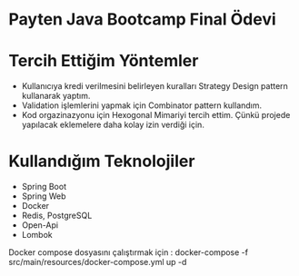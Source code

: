 # Payten Java Bootcamp Final Ödevi

# Tercih Ettiğim Yöntemler
- Kullanıcıya kredi verilmesini belirleyen kuralları Strategy Design pattern kullanarak yaptım.
- Validation işlemlerini yapmak için Combinator pattern kullandım.
- Kod orgazinazyonu için Hexogonal Mimariyi tercih ettim. Çünkü projede yapılacak eklemelere daha kolay izin verdiği için. 

# Kullandığım Teknolojiler 
- Spring Boot
- Spring Web
- Docker
- Redis, PostgreSQL
- Open-Api
- Lombok 

Docker compose dosyasını çalıştırmak için : 
 docker-compose -f src/main/resources/docker-compose.yml up -d
